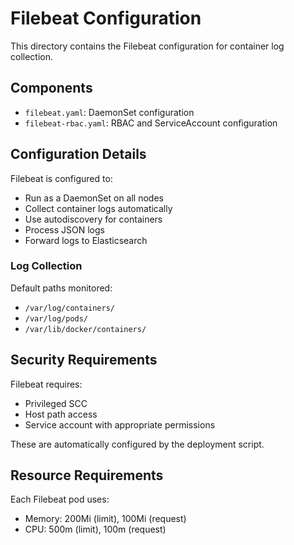 # Filebeat Configuration

This directory contains the Filebeat configuration for container log collection.

## Components

- `filebeat.yaml`: DaemonSet configuration
- `filebeat-rbac.yaml`: RBAC and ServiceAccount configuration

## Configuration Details

Filebeat is configured to:
- Run as a DaemonSet on all nodes
- Collect container logs automatically
- Use autodiscovery for containers
- Process JSON logs
- Forward logs to Elasticsearch

### Log Collection

Default paths monitored:
- `/var/log/containers/`
- `/var/log/pods/`
- `/var/lib/docker/containers/`

## Security Requirements

Filebeat requires:
- Privileged SCC
- Host path access
- Service account with appropriate permissions

These are automatically configured by the deployment script.

## Resource Requirements

Each Filebeat pod uses:
- Memory: 200Mi (limit), 100Mi (request)
- CPU: 500m (limit), 100m (request)
